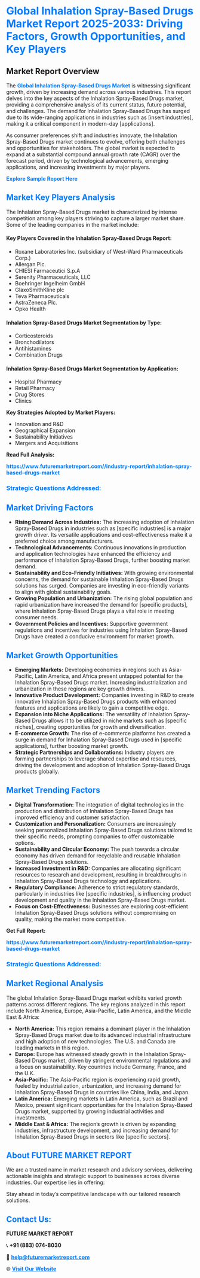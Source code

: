 <h1 style="color: #007BFF;">Global Inhalation Spray-Based Drugs Market Report 2025-2033: Driving Factors, Growth Opportunities, and Key Players</h1>

<section id="overview">
<h2>Market Report Overview</h2>
<p>The <a href="https://www.futuremarketreport.com//industry-report/inhalation-spray-based-drugs-market" style="color: #007BFF; text-decoration: none;"><strong>Global Inhalation Spray-Based Drugs Market</strong></a> is witnessing significant growth, driven by increasing demand across various industries. This report delves into the key aspects of the Inhalation Spray-Based Drugs market, providing a comprehensive analysis of its current status, future potential, and challenges. The demand for Inhalation Spray-Based Drugs has surged due to its wide-ranging applications in industries such as [insert industries], making it a critical component in modern-day [applications].</p>
<p>As consumer preferences shift and industries innovate, the Inhalation Spray-Based Drugs market continues to evolve, offering both challenges and opportunities for stakeholders. The global market is expected to expand at a substantial compound annual growth rate (CAGR) over the forecast period, driven by technological advancements, emerging applications, and increasing investments by major players.</p>
</section>

<section id="overview">
<p><a href="https://www.futuremarketreport.com//request-sample/reportId=46590" style="color: #007BFF; text-decoration: none;"><strong>Explore Sample Report Here</strong></a></p>
</section>

<section id="key-players">
<h2 style="color: #007BFF;">Market Key Players Analysis</h2>
<p>The Inhalation Spray-Based Drugs market is characterized by intense competition among key players striving to capture a larger market share. Some of the leading companies in the market include:</p>
<h4>Key Players Covered in the Inhalation Spray-Based Drugs Report:</h4>
<ul><li>Roxane Laboratories Inc. (subsidiary of West-Ward Pharmaceuticals Corp.)</li><li>Allergan Plc.</li><li>CHIESI Farmaceutici S.p.A</li><li>Serenity Pharmaceuticals, LLC</li><li>Boehringer Ingelheim GmbH</li><li>GlaxoSmithKline plc</li><li>Teva Pharmaceuticals</li><li>AstraZeneca Plc.</li><li>Opko Health</li></ul>
<h4>Inhalation Spray-Based Drugs Market Segmentation by Type:</h4>
<ul><li>Corticosteroids</li><li>Bronchodilators</li><li>Antihistamines</li><li>Combination Drugs</li></ul>

<h4>Inhalation Spray-Based Drugs Market Segmentation by Application:</h4>
<ul><li>Hospital Pharmacy</li><li>Retail Pharmacy</li><li>Drug Stores</li><li>Clinics</li></ul>
<p><strong>Key Strategies Adopted by Market Players:</strong></p>
<ul>
<li>Innovation and R&D</li>
<li>Geographical Expansion</li>
<li>Sustainability Initiatives</li>
<li>Mergers and Acquisitions</li>
</ul>
</section>

<section>
<p><strong>Read Full Analysis: </strong></p><a href="https://www.futuremarketreport.com//industry-report/inhalation-spray-based-drugs-market" style="color: #007BFF; text-decoration: none;"><strong>https://www.futuremarketreport.com//industry-report/inhalation-spray-based-drugs-market</strong></a>
<h3 style="color: #007BFF;">Strategic Questions Addressed:</h3>
</section>

<section id="driving-factors">
<h2 style="color: #007BFF;">Market Driving Factors</h2>
<ul>
<li><strong>Rising Demand Across Industries:</strong> The increasing adoption of Inhalation Spray-Based Drugs in industries such as [specific industries] is a major growth driver. Its versatile applications and cost-effectiveness make it a preferred choice among manufacturers.</li>
<li><strong>Technological Advancements:</strong> Continuous innovations in production and application technologies have enhanced the efficiency and performance of Inhalation Spray-Based Drugs, further boosting market demand.</li>
<li><strong>Sustainability and Eco-Friendly Initiatives:</strong> With growing environmental concerns, the demand for sustainable Inhalation Spray-Based Drugs solutions has surged. Companies are investing in eco-friendly variants to align with global sustainability goals.</li>
<li><strong>Growing Population and Urbanization:</strong> The rising global population and rapid urbanization have increased the demand for [specific products], where Inhalation Spray-Based Drugs plays a vital role in meeting consumer needs.</li>
<li><strong>Government Policies and Incentives:</strong> Supportive government regulations and incentives for industries using Inhalation Spray-Based Drugs have created a conducive environment for market growth.</li>
</ul>
</section>

<section id="growth-opportunities">
<h2 style="color: #007BFF;">Market Growth Opportunities</h2>
<ul>
<li><strong>Emerging Markets:</strong> Developing economies in regions such as Asia-Pacific, Latin America, and Africa present untapped potential for the Inhalation Spray-Based Drugs market. Increasing industrialization and urbanization in these regions are key growth drivers.</li>
<li><strong>Innovative Product Development:</strong> Companies investing in R&D to create innovative Inhalation Spray-Based Drugs products with enhanced features and applications are likely to gain a competitive edge.</li>
<li><strong>Expansion into Niche Applications:</strong> The versatility of Inhalation Spray-Based Drugs allows it to be utilized in niche markets such as [specific niches], creating opportunities for growth and diversification.</li>
<li><strong>E-commerce Growth:</strong> The rise of e-commerce platforms has created a surge in demand for Inhalation Spray-Based Drugs used in [specific applications], further boosting market growth.</li>
<li><strong>Strategic Partnerships and Collaborations:</strong> Industry players are forming partnerships to leverage shared expertise and resources, driving the development and adoption of Inhalation Spray-Based Drugs products globally.</li>
</ul>
</section>

<section id="trending-factors">
<h2 style="color: #007BFF;">Market Trending Factors</h2>
<ul>
<li><strong>Digital Transformation:</strong> The integration of digital technologies in the production and distribution of Inhalation Spray-Based Drugs has improved efficiency and customer satisfaction.</li>
<li><strong>Customization and Personalization:</strong> Consumers are increasingly seeking personalized Inhalation Spray-Based Drugs solutions tailored to their specific needs, prompting companies to offer customizable options.</li>
<li><strong>Sustainability and Circular Economy:</strong> The push towards a circular economy has driven demand for recyclable and reusable Inhalation Spray-Based Drugs solutions.</li>
<li><strong>Increased Investment in R&D:</strong> Companies are allocating significant resources to research and development, resulting in breakthroughs in Inhalation Spray-Based Drugs technology and applications.</li>
<li><strong>Regulatory Compliance:</strong> Adherence to strict regulatory standards, particularly in industries like [specific industries], is influencing product development and quality in the Inhalation Spray-Based Drugs market.</li>
<li><strong>Focus on Cost-Effectiveness:</strong> Businesses are exploring cost-efficient Inhalation Spray-Based Drugs solutions without compromising on quality, making the market more competitive.</li>
</ul>
</section>

<section>
<p><strong>Get Full Report: </strong></p><a href="https://www.futuremarketreport.com//industry-report/inhalation-spray-based-drugs-market" style="color: #007BFF; text-decoration: none;"><strong>https://www.futuremarketreport.com//industry-report/inhalation-spray-based-drugs-market</strong></a>
<h3 style="color: #007BFF;">Strategic Questions Addressed:</h3>
</section>


<section id="regional-analysis">
<h2 style="color: #007BFF;">Market Regional Analysis</h2>
<p>The global Inhalation Spray-Based Drugs market exhibits varied growth patterns across different regions. The key regions analyzed in this report include North America, Europe, Asia-Pacific, Latin America, and the Middle East & Africa:</p>
<ul>
<li><strong>North America:</strong> This region remains a dominant player in the Inhalation Spray-Based Drugs market due to its advanced industrial infrastructure and high adoption of new technologies. The U.S. and Canada are leading markets in this region.</li>
<li><strong>Europe:</strong> Europe has witnessed steady growth in the Inhalation Spray-Based Drugs market, driven by stringent environmental regulations and a focus on sustainability. Key countries include Germany, France, and the U.K.</li>
<li><strong>Asia-Pacific:</strong> The Asia-Pacific region is experiencing rapid growth, fueled by industrialization, urbanization, and increasing demand for Inhalation Spray-Based Drugs in countries like China, India, and Japan.</li>
<li><strong>Latin America:</strong> Emerging markets in Latin America, such as Brazil and Mexico, present significant opportunities for the Inhalation Spray-Based Drugs market, supported by growing industrial activities and investments.</li>
<li><strong>Middle East & Africa:</strong> The region’s growth is driven by expanding industries, infrastructure development, and increasing demand for Inhalation Spray-Based Drugs in sectors like [specific sectors].</li>
</ul>
</section>

<footer>
<h2 style="color: #007BFF;">About FUTURE MARKET REPORT</h2>
<p>We are a trusted name in market research and advisory services, delivering actionable insights and strategic support to businesses across diverse industries. Our expertise lies in offering:</p>

<p>Stay ahead in today’s competitive landscape with our tailored research solutions.</p>

<h2 style="color: #007BFF;">Contact Us:</h2>
<p><strong>FUTURE MARKET REPORT</strong></p>
<p>📞 <strong>+91 (883) 074-8030</strong></p>
<p>📧 <strong><a href="mailto:help@futuremarketreport.com" style="color: #007BFF;">help@futuremarketreport.com</a></strong></p>
<p>🌐 <strong><a href="https://www.futuremarketreport.com/" style="color: #007BFF;">Visit Our Website</a></strong></p>
</footer>